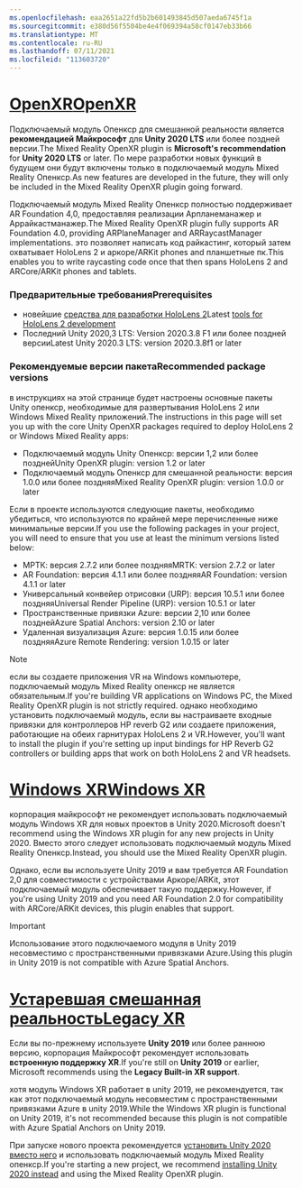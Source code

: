 ```yaml
---
ms.openlocfilehash: eaa2651a22fd5b2b601493845d507aeda6745f1a
ms.sourcegitcommit: e380d56f5504be4e4f069394a58cf0147eb33b66
ms.translationtype: MT
ms.contentlocale: ru-RU
ms.lasthandoff: 07/11/2021
ms.locfileid: "113603720"
---
```

# <a name="openxr"></a>[<span data-ttu-id="6cc06-101">OpenXR</span><span class="sxs-lookup"><span data-stu-id="6cc06-101">OpenXR</span></span>](#tab/openxr)

<span data-ttu-id="6cc06-102">Подключаемый модуль Опенкср для смешанной реальности является **рекомендацией Майкрософт** для **Unity 2020 LTS** или более поздней версии.</span><span class="sxs-lookup"><span data-stu-id="6cc06-102">The Mixed Reality OpenXR plugin is **Microsoft's recommendation** for **Unity 2020 LTS** or later.</span></span> <span data-ttu-id="6cc06-103">По мере разработки новых функций в будущем они будут включены только в подключаемый модуль Mixed Reality Опенкср.</span><span class="sxs-lookup"><span data-stu-id="6cc06-103">As new features are developed in the future, they will only be included in the Mixed Reality OpenXR plugin going forward.</span></span>

<span data-ttu-id="6cc06-104">Подключаемый модуль Mixed Reality Опенкср полностью поддерживает AR Foundation 4,0, предоставляя реализации Арпланеманажер и Аррайкастманажер.</span><span class="sxs-lookup"><span data-stu-id="6cc06-104">The Mixed Reality OpenXR plugin fully supports AR Foundation 4.0, providing ARPlaneManager and ARRaycastManager implementations.</span></span> <span data-ttu-id="6cc06-105">это позволяет написать код райкастинг, который затем охватывает HoloLens 2 и аркоре/ARKit phones and планшетные пк.</span><span class="sxs-lookup"><span data-stu-id="6cc06-105">This enables you to write raycasting code once that then spans HoloLens 2 and ARCore/ARKit phones and tablets.</span></span>

### <a name="prerequisites"></a><span data-ttu-id="6cc06-106">Предварительные требования</span><span class="sxs-lookup"><span data-stu-id="6cc06-106">Prerequisites</span></span> 

* <span data-ttu-id="6cc06-107">новейшие [средства для разработки HoloLens 2](../../../install-the-tools.md?tabs=unity#installation-checklist)</span><span class="sxs-lookup"><span data-stu-id="6cc06-107">Latest [tools for HoloLens 2 development](../../../install-the-tools.md?tabs=unity#installation-checklist)</span></span>
* <span data-ttu-id="6cc06-108">Последний Unity 2020,3 LTS: Version 2020.3.8 F1 или более поздней версии</span><span class="sxs-lookup"><span data-stu-id="6cc06-108">Latest Unity 2020.3 LTS: version 2020.3.8f1 or later</span></span>

### <a name="recommended-package-versions"></a><span data-ttu-id="6cc06-109">Рекомендуемые версии пакета</span><span class="sxs-lookup"><span data-stu-id="6cc06-109">Recommended package versions</span></span>

<span data-ttu-id="6cc06-110">в инструкциях на этой странице будет настроены основные пакеты Unity опенкср, необходимые для развертывания HoloLens 2 или Windows Mixed Reality приложений.</span><span class="sxs-lookup"><span data-stu-id="6cc06-110">The instructions in this page will set you up with the core Unity OpenXR packages required to deploy HoloLens 2 or Windows Mixed Reality apps:</span></span>

* <span data-ttu-id="6cc06-111">Подключаемый модуль Unity Опенкср: версии 1,2 или более поздней</span><span class="sxs-lookup"><span data-stu-id="6cc06-111">Unity OpenXR plugin: version 1.2 or later</span></span>
* <span data-ttu-id="6cc06-112">Подключаемый модуль Опенкср для смешанной реальности: версия 1.0.0 или более поздняя</span><span class="sxs-lookup"><span data-stu-id="6cc06-112">Mixed Reality OpenXR plugin: version 1.0.0 or later</span></span>

<span data-ttu-id="6cc06-113">Если в проекте используются следующие пакеты, необходимо убедиться, что используются по крайней мере перечисленные ниже минимальные версии.</span><span class="sxs-lookup"><span data-stu-id="6cc06-113">If you use the following packages in your project, you will need to ensure that you use at least the minimum versions listed below:</span></span>

* <span data-ttu-id="6cc06-114">МРТК: версия 2.7.2 или более поздняя</span><span class="sxs-lookup"><span data-stu-id="6cc06-114">MRTK: version 2.7.2 or later</span></span>
* <span data-ttu-id="6cc06-115">AR Foundation: версия 4.1.1 или более поздняя</span><span class="sxs-lookup"><span data-stu-id="6cc06-115">AR Foundation: version 4.1.1 or later</span></span>
* <span data-ttu-id="6cc06-116">Универсальный конвейер отрисовки (URP): версия 10.5.1 или более поздняя</span><span class="sxs-lookup"><span data-stu-id="6cc06-116">Universal Render Pipeline (URP): version 10.5.1 or later</span></span>
* <span data-ttu-id="6cc06-117">Пространственные привязки Azure: версии 2,10 или более поздней</span><span class="sxs-lookup"><span data-stu-id="6cc06-117">Azure Spatial Anchors: version 2.10 or later</span></span>
* <span data-ttu-id="6cc06-118">Удаленная визуализация Azure: версия 1.0.15 или более поздняя</span><span class="sxs-lookup"><span data-stu-id="6cc06-118">Azure Remote Rendering: version 1.0.15 or later</span></span>

> [!NOTE]
> <span data-ttu-id="6cc06-119">если вы создаете приложения VR на Windows компьютере, подключаемый модуль Mixed Reality опенкср не является обязательным.</span><span class="sxs-lookup"><span data-stu-id="6cc06-119">If you're building VR applications on Windows PC, the Mixed Reality OpenXR plugin is not strictly required.</span></span> <span data-ttu-id="6cc06-120">однако необходимо установить подключаемый модуль, если вы настраиваете входные привязки для контроллеров HP reverb G2 или создаете приложения, работающие на обеих гарнитурах HoloLens 2 и VR.</span><span class="sxs-lookup"><span data-stu-id="6cc06-120">However, you'll want to install the plugin if you're setting up input bindings for HP Reverb G2 controllers or building apps that work on both HoloLens 2 and VR headsets.</span></span>

# <a name="windows-xr"></a>[<span data-ttu-id="6cc06-121">Windows XR</span><span class="sxs-lookup"><span data-stu-id="6cc06-121">Windows XR</span></span>](#tab/windowsxr)

<span data-ttu-id="6cc06-122">корпорация майкрософт не рекомендует использовать подключаемый модуль Windows XR для новых проектов в Unity 2020.</span><span class="sxs-lookup"><span data-stu-id="6cc06-122">Microsoft doesn't recommend using the Windows XR plugin for any new projects in Unity 2020.</span></span>  <span data-ttu-id="6cc06-123">Вместо этого следует использовать подключаемый модуль Mixed Reality Опенкср.</span><span class="sxs-lookup"><span data-stu-id="6cc06-123">Instead, you should use the Mixed Reality OpenXR plugin.</span></span>

<span data-ttu-id="6cc06-124">Однако, если вы используете Unity 2019 и вам требуется AR Foundation 2,0 для совместимости с устройствами Аркоре/ARKit, этот подключаемый модуль обеспечивает такую поддержку.</span><span class="sxs-lookup"><span data-stu-id="6cc06-124">However, if you're using Unity 2019 and you need AR Foundation 2.0 for compatibility with ARCore/ARKit devices, this plugin enables that support.</span></span>

> [!IMPORTANT]
> <span data-ttu-id="6cc06-125">Использование этого подключаемого модуля в Unity 2019 несовместимо с пространственными привязками Azure.</span><span class="sxs-lookup"><span data-stu-id="6cc06-125">Using this plugin in Unity 2019 is not compatible with Azure Spatial Anchors.</span></span>

# <a name="legacy-xr"></a>[<span data-ttu-id="6cc06-126">Устаревшая смешанная реальность</span><span class="sxs-lookup"><span data-stu-id="6cc06-126">Legacy XR</span></span>](#tab/legacy)

<span data-ttu-id="6cc06-127">Если вы по-прежнему используете **Unity 2019** или более раннюю версию, корпорация Майкрософт рекомендует использовать **встроенную поддержку XR**.</span><span class="sxs-lookup"><span data-stu-id="6cc06-127">If you're still on **Unity 2019** or earlier, Microsoft recommends using the **Legacy Built-in XR support**.</span></span>

<span data-ttu-id="6cc06-128">хотя модуль Windows XR работает в unity 2019, не рекомендуется, так как этот подключаемый модуль несовместим с пространственными привязками Azure в unity 2019.</span><span class="sxs-lookup"><span data-stu-id="6cc06-128">While the Windows XR plugin is functional on Unity 2019, it's not recommended because this plugin is not compatible with Azure Spatial Anchors on Unity 2019.</span></span>

<span data-ttu-id="6cc06-129">При запуске нового проекта рекомендуется [установить Unity 2020 вместо него](../../choosing-unity-version.md) и использовать подключаемый модуль Mixed Reality опенкср.</span><span class="sxs-lookup"><span data-stu-id="6cc06-129">If you're starting a new project, we recommend [installing Unity 2020 instead](../../choosing-unity-version.md) and using the Mixed Reality OpenXR plugin.</span></span>